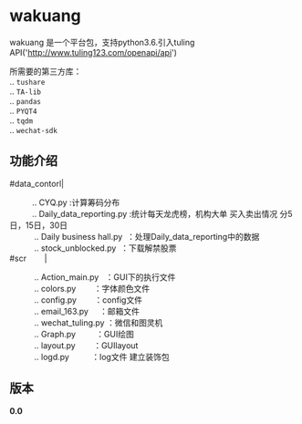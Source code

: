 wakuang
=======

wakuang 是一个平台包，支持python3.6.引入tuling API('http://www.tuling123.com/openapi/api')

所需要的第三方库：  
    .. `tushare`  
    .. `TA-lib`  
    .. `pandas`  
    .. `PYQT4`  
    .. `tqdm`  
    .. `wechat-sdk`  
    
    
功能介绍
--------

#data_contorl|  

            .. CYQ.py :计算筹码分布  
            .. Daily_data_reporting.py :统计每天龙虎榜，机构大单 买入卖出情况 分5 日，15日，30日  
            .. Daily business hall.py  ：处理Daily_data_reporting中的数据  
            .. stock_unblocked.py  ：下载解禁股票  
#scr         |  

            .. Action_main.py   ：GUI下的执行文件  
            .. colors.py        ：字体颜色文件  
            .. config.py        ：config文件  
            .. email_163.py     ：邮箱文件  
            .. wechat_tuling.py ：微信和图灵机  
            .. Graph.py         ：GUI绘图  
            .. layout.py        ：GUIlayout  
            .. logd.py          ：log文件 建立装饰包 
            
版本             
---
**0.0**
~~~~

